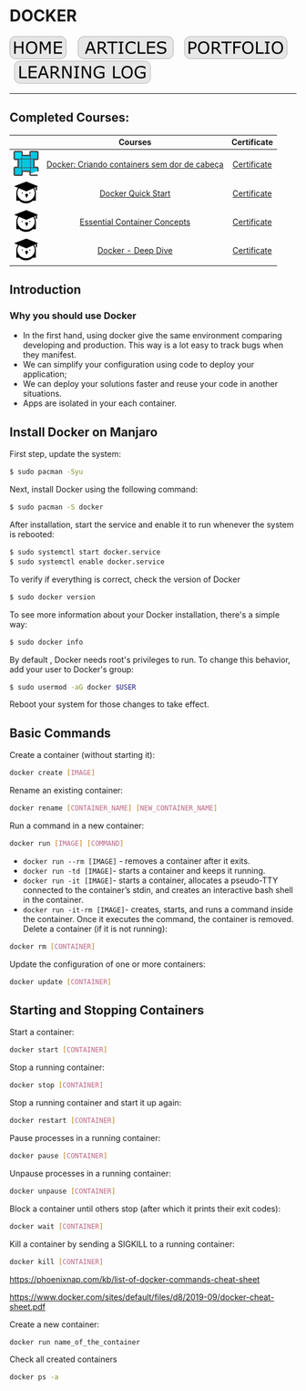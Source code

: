 # DOCKER

[![HOME](../../img/button_home.png)](https://github.com/mmmarceleza/My-Learning-Tracker#marcelos-learning-tracker) &nbsp; &nbsp; [![MY ARTICLES](../../img/button_article.png)](https://github.com/mmmarceleza/My-Learning-Tracker/blob/master/content/my-articles.md#my-articles) &nbsp; &nbsp; [![PORTFOLIO](../../img/button_portfolio.png)](https://github.com/mmmarceleza/My-Learning-Tracker/blob/master/content/portfolio.md#portfolio) &nbsp; &nbsp; [![LEARNING LOG](../../img/button_log.png)](https://github.com/mmmarceleza/My-Learning-Tracker/blob/master/content/learning-log.md#learning-log)

***

## Completed Courses:

|   | Courses | Certificate |
|:---:|:---:|:---:|
| ![Docker](../../img/docker-alura.png) | [Docker: Criando containers sem dor de cabeça](https://cursos.alura.com.br/course/docker-e-docker-compose) | [Certificate](https://cursos.alura.com.br/certificate/2b0189ad-54fa-4016-b05d-a0e2bad1464c) |
| ![Docker](../../img/linuxacademy.png) | [Docker Quick Start](https://acloudguru.com/course/docker-quick-start) | [Certificate](https://linuxacademy.com/profile/u/cert/id/407900) |
| ![Docker](../../img/linuxacademy.png) | [Essential Container Concepts](https://acloudguru.com/course/essential-container-concepts) | [Certificate](https://linuxacademy.com/profile/u/cert/id/408050) |
| ![Docker](../../img/linuxacademy.png) | [Docker - Deep Dive](https://acloudguru.com/course/docker-deep-dive) | [Certificate](https://linuxacademy.com/profile/u/cert/id/410566) |

## Introduction

### Why you should use Docker

- In the first hand, using docker give the same environment comparing developing and production. This way is a lot easy to track bugs when they manifest.
- We can simplify your configuration using code to deploy your application;
- We can deploy your solutions faster and reuse your code in another situations.
- Apps are isolated in your each container.

## Install Docker on Manjaro
First step, update the system:
```bash
$ sudo pacman -Syu
```
Next, install Docker using the following command:
```bash
$ sudo pacman -S docker
```
After installation, start the service and enable it to run whenever the system is rebooted:
```bash
$ sudo systemctl start docker.service
$ sudo systemctl enable docker.service
```
To verify if everything is correct, check the version of Docker
```bash
$ sudo docker version
```
To see more information about your Docker installation, there's a simple way:
```bash
$ sudo docker info
```
By default , Docker needs root's privileges to run. To change this behavior, add your user to Docker's group:
```bash
$ sudo usermod -aG docker $USER
```
Reboot your system for those changes to take effect.
## Basic Commands
Create a container (without starting it):
```bash
docker create [IMAGE]
```
Rename an existing container:
```bash
docker rename [CONTAINER_NAME] [NEW_CONTAINER_NAME]
```
Run a command in a new container:
```bash
docker run [IMAGE] [COMMAND]
```
 - `docker run --rm [IMAGE]` - removes a container after it exits.
 - `docker run -td [IMAGE]`-  starts a container and keeps it running.
 - `docker run -it [IMAGE]`- starts a container, allocates a pseudo-TTY connected to the container’s stdin, and creates an interactive bash shell in the container.
 - `docker run -it-rm [IMAGE]`- creates, starts, and runs a command inside the container. Once it executes the command, the container is removed.
Delete a container (if it is not running):
```bash
docker rm [CONTAINER]
```
Update the configuration of one or more containers:
```bash
docker update [CONTAINER]
```
## Starting and Stopping Containers
Start a container:
```bash
docker start [CONTAINER]
```
Stop a running container:
```bash
docker stop [CONTAINER]
```
Stop a running container and start it up again:
```bash
docker restart [CONTAINER]
```
Pause processes in a running container:
```bash
docker pause [CONTAINER]
```
Unpause processes in a running container:
```bash
docker unpause [CONTAINER]
```
Block a container until others stop (after which it prints their exit codes):
```bash
docker wait [CONTAINER]
```
Kill a container by sending a SIGKILL to a running container:
```bash
docker kill [CONTAINER]
```

https://phoenixnap.com/kb/list-of-docker-commands-cheat-sheet

https://www.docker.com/sites/default/files/d8/2019-09/docker-cheat-sheet.pdf


Create a new container:
```bash
docker run name_of_the_container
```
Check all created containers 
```bash
docker ps -a
```


